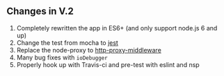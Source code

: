## Changes in V.2

1. Completely rewritten the app in ES6+ (and only support node.js 6 and up)
2. Change the test from mocha to [jest](https://facebook.github.io/jest/)
3. Replace the node-proxy to [http-proxy-middleware](https://github.com/chimurai/http-proxy-middleware)
4. Many bug fixes with `ioDebugger`
5. Properly hook up with Travis-ci and pre-test with eslint and nsp
